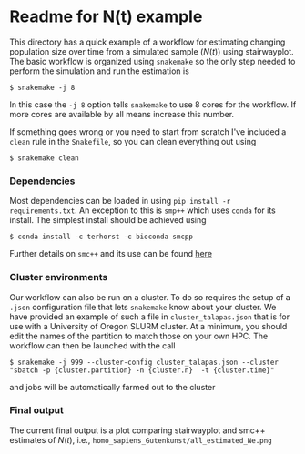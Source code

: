# Readme for N(t) example
This directory has a quick example of a workflow for estimating changing 
population size over time from a simulated sample ($N(t)$) using
stairwayplot. The basic workflow is organized using `snakemake`
so the only step needed to perform the simulation and run 
the estimation is

`$ snakemake -j 8`

In this case the `-j 8` option tells `snakemake` to use 8 cores for 
the workflow. If more cores are available by all means increase this 
number.

If something goes wrong or you need to start from scratch I've
included a `clean` rule in the `Snakefile`, so you can clean 
everything out using

`$ snakemake clean`

### Dependencies
Most dependencies can be loaded in using `pip install -r requirements.txt`. An exception
to this is `smp++` which uses `conda` for its install. The simplest install should be 
achieved using

 `$ conda install -c terhorst -c bioconda smcpp`

Further details on `smc++` and its use can be found [here](https://github.com/popgenmethods/smcpp)

### Cluster environments
Our workflow can also be run on a cluster. To do so requires
the setup of a `.json` configuration file that lets `snakemake`
know about your cluster. We have provided an example of 
such a file in `cluster_talapas.json` that is for use with a
University of Oregon SLURM cluster. At a minimum, you should
edit the names of the partition to match those on your own HPC.
The workflow can then be launched with the call

`$ snakemake -j 999 --cluster-config cluster_talapas.json --cluster "sbatch -p {cluster.partition} -n {cluster.n}  -t {cluster.time}"`

and jobs will be automatically farmed out to the cluster

### Final output
The current final output is a plot comparing stairwayplot and smc++ estimates of $N(t)$, i.e., `homo_sapiens_Gutenkunst/all_estimated_Ne.png`  
